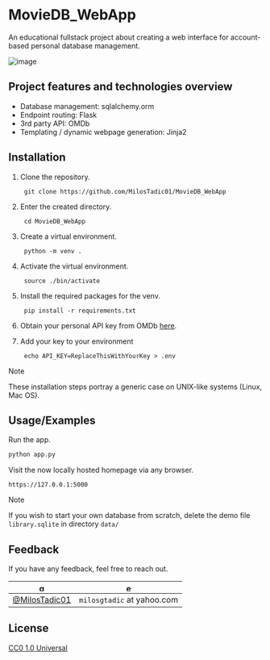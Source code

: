 # MovieDB_WebApp
An educational fullstack project about creating a web interface for account-based personal database management.

![image](https://github.com/user-attachments/assets/b8ab8885-0148-4982-ab39-2ef56442dc41)

## Project features and technologies overview
* Database management: sqlalchemy.orm
* Endpoint routing: Flask
* 3rd party API: OMDb
* Templating / dynamic webpage generation: Jinja2

## Installation

1. Clone the repository.

        git clone https://github.com/MilosTadic01/MovieDB_WebApp

2. Enter the created directory.

        cd MovieDB_WebApp

3. Create a virtual environment.

        python -m venv .

4. Activate the virtual environment.

        source ./bin/activate

5. Install the required packages for the venv.

        pip install -r requirements.txt

6. Obtain your personal API key from OMDb [here](https://www.omdbapi.com/apikey.aspx).

7. Add your key to your environment

        echo API_KEY=ReplaceThisWithYourKey > .env

> [!NOTE]
> These installation steps portray a generic case on UNIX-like systems (Linux, Mac OS).

## Usage/Examples

Run the app.
```bash
python app.py
```

Visit the now locally hosted homepage via any browser.
```
https://127.0.0.1:5000
```

> [!NOTE]
> If you wish to start your own database from scratch, delete the demo file `library.sqlite` in directory `data/`

## Feedback

If you have any feedback, feel free to reach out.

| <img src="https://github.githubassets.com/assets/GitHub-Mark-ea2971cee799.png" alt="gh_logo.png" width="15" height="15"/> | <img src="https://cdn3.iconfinder.com/data/icons/web-ui-3/128/Mail-2-512.png" alt="email_icon.jpg" width="15" height="15"/> |
| ------------------------------------------------------------------------------------------------------------------------- | --------------------------------------------------------------------------------------------------------------------------- |
| [@MilosTadic01](github.com/MilosTadic01)                                                                                  | `milosgtadic` at yahoo.com                                                                                                       |


## License

[CC0 1.0 Universal](/LICENSE)
